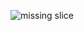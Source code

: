 ![missing slice](https://s159man.storage.yandex.net/rdisk/7efb75f6c47a8d0b15bed935c1d88f14c735c2b6aed01a4c89406f19bbdfc27e/5ff1362a/rWrGw1jWm9zdlHtFJwpGgyM6P9IzgHjkYFFYLvDJ7-pfkN3avj6PB-Bhz6HLggmbR7AqGjig-fwEPADuO3sY5g==?uid=96074466&filename=%236%20-%20missing%20slice.png&disposition=inline&hash=&limit=0&content_type=image%2Fpng&owner_uid=96074466&fsize=25312&hid=0611586b8d9a174d06adcebcbc2b20df&media_type=image&tknv=v2&etag=ce5d80a21f3ca6506f4740185f6643f4&rtoken=Tbh6bsX3UdPi&force_default=yes&ycrid=na-6918a6c88d966e3209e5a7842cc8b000-downloader14e&ts=5b7f658ba5e80&s=7f6d259df8be074aaf44421cb1591f7e22c477c61001f3ffe3d68bb771b80035&pb=U2FsdGVkX1_wiRW_iJXT4nJxFIUQG6sUp2SYc-3TouTHHhQZwlrPxvEmAgvjiovss8rEGdawe-Jt3qmCykWAMkSu-QCZopYOU_JYRsUxGIY)